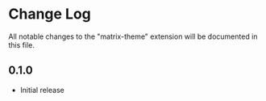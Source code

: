 # Change Log

All notable changes to the "matrix-theme" extension will be documented in this file.

## 0.1.0

- Initial release
